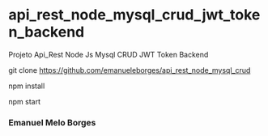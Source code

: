 # api_rest_node_mysql_crud_jwt_token_backend 

Projeto Api_Rest Node Js Mysql CRUD JWT Token Backend 

git clone https://github.com/emanueleborges/api_rest_node_mysql_crud

npm install

npm start 

### Emanuel Melo Borges 